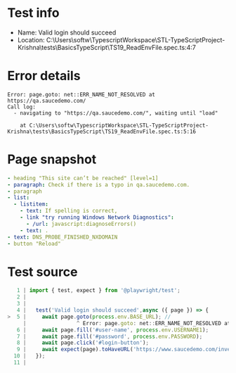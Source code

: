 # Test info

- Name: Valid login should succeed
- Location: C:\Users\softw\TypescriptWorkspace\STL-TypeScriptProject-Krishna\tests\BasicsTypeScript\TS19_ReadEnvFile.spec.ts:4:7

# Error details

```
Error: page.goto: net::ERR_NAME_NOT_RESOLVED at https://qa.saucedemo.com/
Call log:
  - navigating to "https://qa.saucedemo.com/", waiting until "load"

    at C:\Users\softw\TypescriptWorkspace\STL-TypeScriptProject-Krishna\tests\BasicsTypeScript\TS19_ReadEnvFile.spec.ts:5:16
```

# Page snapshot

```yaml
- heading "This site can’t be reached" [level=1]
- paragraph: Check if there is a typo in qa.saucedemo.com.
- paragraph
- list:
  - listitem:
    - text: If spelling is correct,
    - link "try running Windows Network Diagnostics":
      - /url: javascript:diagnoseErrors()
    - text: .
- text: DNS_PROBE_FINISHED_NXDOMAIN
- button "Reload"
```

# Test source

```ts
   1 | import { test, expect } from '@playwright/test';
   2 |
   3 |
   4 |   test('Valid login should succeed',async ({ page }) => {
>  5 |     await page.goto(process.env.BASE_URL); // 
     |                ^ Error: page.goto: net::ERR_NAME_NOT_RESOLVED at https://qa.saucedemo.com/
   6 |     await page.fill('#user-name', process.env.USERNAME1);
   7 |     await page.fill('#password', process.env.PASSWORD);
   8 |     await page.click('#login-button');
   9 |     await expect(page).toHaveURL('https://www.saucedemo.com/inventory.html');
  10 |   });
  11 |
```